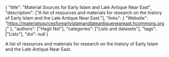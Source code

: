 {
  "title": "Material Sources for Early Islam and Late Antique Near East",
  "description": ["A list of resources and materials for research on the history of Early Islam and the Late Antique Near East."],
  "links": {
    "Website": "https://materialsourcesforearlyislamandlateantiqueneareast.hcommons.org/"
  },
  "authors": ["Hagit Nol"],
  "categories": ["Lists and datasets"],
  "tags": ["Lists"],
  "doi": null
}

<!-- Generated by csv2md.R – do not edit by hand -->

A list of resources and materials for research on the history of Early Islam and the Late Antique Near East.